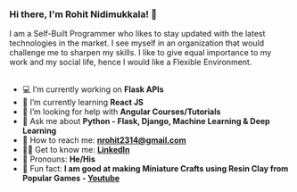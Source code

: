 ### Hi there, I'm Rohit Nidimukkala! 👋
I am a Self-Built Programmer who likes to stay updated with the latest technologies in the market. I see myself in an organization that would challenge me to sharpen my skills. I like to give equal importance to my work and my social life, hence I would like a Flexible Environment.
<br><br>

- 💻 I’m currently working on       <b> Flask APIs </b>
- 🧮 I’m currently learning         <b> React JS </b>                   <!-- - 👯 I’m looking to collaborate on  <b> -->
- 🤔 I’m looking for help with      <b> Angular Courses/Tutorials </b>
- 💬 Ask me about                   <b> Python - Flask, Django, Machine Learning & Deep Learning </b>
- 🤝 How to reach me:               <b> nrohit2314@gmail.com </b>
- 👨‍💻 Get to know me:                <b> <a href="https://www.linkedin.com/in/rohit-nidimukkala/">LinkedIn</a> </b>
- 👔 Pronouns:                      <b> He/His </b>
- 🎇 Fun fact:                      <b> I am good at making Miniature Crafts using Resin Clay from Popular Games - <a href="https://www.youtube.com/channel/UCyQAiv4i6EUDVI8vV45CQ3g">Youtube</a></b>

<!-- ![Rohit's GitHub stats](https://github-readme-stats.vercel.app/api?username=n-rohit&theme=chartreuse-dark&show_icons=true) -->
